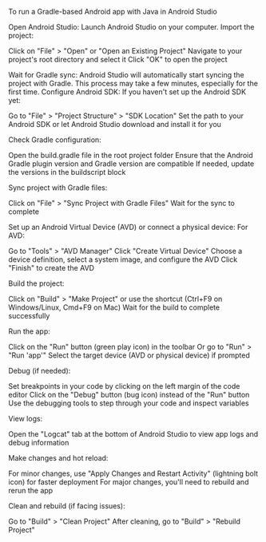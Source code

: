 To run a Gradle-based Android app with Java in Android Studio

Open Android Studio:
Launch Android Studio on your computer.
Import the project:

Click on "File" > "Open" or "Open an Existing Project"
Navigate to your project's root directory and select it
Click "OK" to open the project


Wait for Gradle sync:
Android Studio will automatically start syncing the project with Gradle. This process may take a few minutes, especially for the first time.
Configure Android SDK:
If you haven't set up the Android SDK yet:

Go to "File" > "Project Structure" > "SDK Location"
Set the path to your Android SDK or let Android Studio download and install it for you


Check Gradle configuration:

Open the build.gradle file in the root project folder
Ensure that the Android Gradle plugin version and Gradle version are compatible
If needed, update the versions in the buildscript block


Sync project with Gradle files:

Click on "File" > "Sync Project with Gradle Files"
Wait for the sync to complete


Set up an Android Virtual Device (AVD) or connect a physical device:
For AVD:

Go to "Tools" > "AVD Manager"
Click "Create Virtual Device"
Choose a device definition, select a system image, and configure the AVD
Click "Finish" to create the AVD

Build the project:

Click on "Build" > "Make Project" or use the shortcut (Ctrl+F9 on Windows/Linux, Cmd+F9 on Mac)
Wait for the build to complete successfully


Run the app:

Click on the "Run" button (green play icon) in the toolbar
Or go to "Run" > "Run 'app'"
Select the target device (AVD or physical device) if prompted


Debug (if needed):

Set breakpoints in your code by clicking on the left margin of the code editor
Click on the "Debug" button (bug icon) instead of the "Run" button
Use the debugging tools to step through your code and inspect variables


View logs:

Open the "Logcat" tab at the bottom of Android Studio to view app logs and debug information


Make changes and hot reload:

For minor changes, use "Apply Changes and Restart Activity" (lightning bolt icon) for faster deployment
For major changes, you'll need to rebuild and rerun the app


Clean and rebuild (if facing issues):

Go to "Build" > "Clean Project"
After cleaning, go to "Build" > "Rebuild Project"


